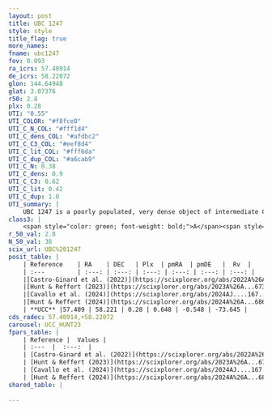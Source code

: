 ```yaml
---
layout: post
title: UBC 1247
style: style
title_flag: true
more_names: 
fname: ubc1247
fov: 0.093
ra_icrs: 57.40914
de_icrs: 58.22072
glon: 144.64948
glat: 3.07376
r50: 2.8
plx: 0.28
UTI: "0.55"
UTI_COLOR: "#f8fce0"
UTI_C_N_COL: "#fff1d4"
UTI_C_dens_COL: "#afdbc2"
UTI_C_C3_COL: "#eef8d4"
UTI_C_lit_COL: "#fff6da"
UTI_C_dup_COL: "#a6cab9"
UTI_C_N: 0.38
UTI_C_dens: 0.9
UTI_C_C3: 0.62
UTI_C_lit: 0.42
UTI_C_dup: 1.0
UTI_summary: |
    UBC 1247 is a poorly populated, very dense object of intermediate C3 quality. It was recently reported in the literature.
class3: |
    <span style="color: green; font-weight: bold;">A</span><span style="color: red; font-weight: bold;">C</span>
r_50_val: 2.8
N_50_val: 38
scix_url: UBC%201247
posit_table: |
    | Reference    | RA    | DEC   | Plx  | pmRA  | pmDE   |  Rv  |
    | :---         | :---: | :---: | :---: | :---: | :---: | :---: |
    |[Castro-Ginard et al. (2022)](https://scixplorer.org/abs/2022A%26A...661A.118C) | 57.43 | 58.21 | 0.32 | 0.67 | -0.55 | -- |
    |[Hunt & Reffert (2023)](https://scixplorer.org/abs/2023A%26A...673A.114H) | 57.406 | 58.219 | 0.276 | 0.648 | -0.529 | -73.645 |
    |[Cavallo et al. (2024)](https://scixplorer.org/abs/2024AJ....167...12C) | 57.408 | 58.21 | 0.282 | -- | -- | -- |
    |[Hunt & Reffert (2024)](https://scixplorer.org/abs/2024A%26A...686A..42H) | 57.406 | 58.219 | 0.276 | 0.648 | -0.529 | -73.645 |
    | **UCC** |57.409 | 58.221 | 0.28 | 0.648 | -0.548 | -73.645 | 
cds_radec: 57.40914,+58.22072
carousel: UCC_HUNT23
fpars_table: |
    | Reference |  Values |
    | :---  |  :---:  |
    | [Castro-Ginard et al. (2022)](https://scixplorer.org/abs/2022A%26A...661A.118C) | `AV=2.236, Dist=3507, logAge=8.694` |
    | [Hunt & Reffert (2023)](https://scixplorer.org/abs/2023A%26A...673A.114H) | `AV50=2.566, diffAV50=1.475, MOD50=12.521, logAge50=8.658` |
    | [Cavallo et al. (2024)](https://scixplorer.org/abs/2024AJ....167...12C) | `AV50=2.97, dMod50=12.84, logAge50=8.42, [Fe/H]50=0.48` |
    | [Hunt & Reffert (2024)](https://scixplorer.org/abs/2024A%26A...686A..42H) | `MassJ=609.396` |
shared_table: |
    
---
```

